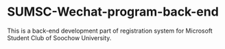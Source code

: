 # SUMSC-Wechat-program-back-end
This is a back-end development part of registration system for Microsoft Student Club of Soochow University.
